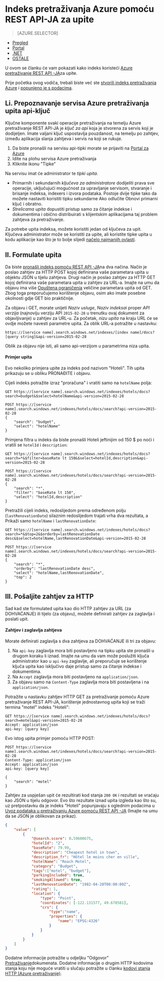 <properties
    pageTitle="Indeks pretraživanja Azure pomoću REST API-JA za upite | Microsoft Azure | Servis za pretraživanje glavnom računalu oblaka"
    description="Sastavljanje upita za pretraživanje u odjeljku Azure pretraživanje i korištenje parametara pretraživanja za filtriranje i sortiranje rezultata pretraživanja."
    services="search"
    documentationCenter=""
    manager="jhubbard"
    authors="ashmaka"
/>

<tags
    ms.service="search"
    ms.devlang="na"
    ms.workload="search"
    ms.topic="get-started-article"
    ms.tgt_pltfrm="na"
    ms.date="08/29/2016"
    ms.author="ashmaka"/>

# <a name="query-your-azure-search-index-using-the-rest-api"></a>Indeks pretraživanja Azure pomoću REST API-JA za upite
> [AZURE.SELECTOR]
- [Pregled](search-query-overview.md)
- [Portal](search-explorer.md)
- [.NET](search-query-dotnet.md)
- [OSTALE](search-query-rest-api.md)

U ovom se članku će vam pokazati kako indeks koristeći [Azure pretraživanje REST API -JA](https://msdn.microsoft.com/library/azure/dn798935.aspx)za upite.

Prije početka ovog vodiča, trebali biste već ste [stvorili indeks pretraživanja Azure](search-what-is-an-index.md) i [popunjeno je s podacima](search-what-is-data-import.md).

## <a name="i-identify-your-azure-search-services-query-api-key"></a>Li. Prepoznavanje servisa Azure pretraživanja upita api-ključ
Ključne komponente svaki operacije pretraživanja na temelju Azure pretraživanje REST API-JA je *ključ za api* koja je stvorena za servis koji je dodijeljen. Imate valjani ključ uspostavlja pouzdanost, na temelju po zahtjev, između aplikacija slanja zahtjeva i servis na koji se rukuje.

1. Da biste pronašli na servisu api-tipki morate se prijaviti na [Portal za Azure](https://portal.azure.com/)
2. Idite na plohu servisa Azure pretraživanja
3. Kliknite ikonu "Tipke"

Na servisu imat će administrator te *tipki* *upita*.

 - Primarnih i sekundarnih *ključeva za administratore* dodijeliti prava sve operacije, uključujući mogućnost za upravljanje servisom, stvaranje i brisanje indeksa, indexers i izvora podataka. Postoje dvije tipke tako da možete nastaviti koristiti tipku sekundarne Ako odlučite Obnovi primarni ključ i obratno.
 - *Strelicama upita* dopustiti pristup samo za čitanje indekse i dokumentima i obično distribuirati s klijentskim aplikacijama taj problem zahtjeva za pretraživanje.

Za potrebe upita indeksa, možete koristiti jedan od ključeva za upit. Ključeva administrator može se koristiti za upite, ali koristite tipke upita u kodu aplikacije kao što je to bolje slijedi [načelo najmanjih ovlasti](https://en.wikipedia.org/wiki/Principle_of_least_privilege).

## <a name="ii-formulate-your-query"></a>II. Formulate upita
Da biste [pronašli indeks pomoću REST API -JA](https://msdn.microsoft.com/library/azure/dn798927.aspx)na dva načina. Način je poslao zahtjev za HTTP POST kojoj definirana vaše parametara upita u objektu JSON u tijelu zahtjeva. Drugi način je poslao zahtjev za HTTP GET kojoj definirana vaše parametara upita u zahtjev za URL-a. Imajte na umu da objavu ima više [Opuštena ograničenja](https://msdn.microsoft.com/library/azure/dn798927.aspx) veličine parametara upita od GET. Zbog toga preporučujemo korištenje objavu, osim ako imate posebne okolnosti gdje GET bio praktičnije.

Za objavu i GET, morate unijeti *Naziv usluge*, *Naziv indeksa*i proper *API verzija* (najnoviju verziju API `2015-02-28` u trenutku ovaj dokument za objavljivanje) u zahtjev za URL-u. Za početak, *nizu upita* na kraju URL će se ovdje možete navesti parametre upita. Za oblik URL-a potražite u nastavku:

    https://[service name].search.windows.net/indexes/[index name]/docs?[query string]&api-version=2015-02-28

Oblik za objavu nije isti, ali samo api-verzijom u parametrima niza upita.



#### <a name="example-queries"></a>Primjer upita

Evo nekoliko primjera upite za indeks pod nazivom "Hoteli". Tih upita prikazuju se u obliku PRONAĐITE i objavu.

Cijeli indeks potražite izraz "proračuna" i vratiti samo na `hotelName` polja:

```
GET https://[service name].search.windows.net/indexes/hotels/docs?search=budget&$select=hotelName&api-version=2015-02-28

POST https://[service name].search.windows.net/indexes/hotels/docs/search?api-version=2015-02-28
{
    "search": "budget",
    "select": "hotelName"
}
```

Primjena filtra u indeks da biste pronašli Hoteli jeftinijim od 150 $ po noći i vratili se `hotelId` i `description`:

```
GET https://[service name].search.windows.net/indexes/hotels/docs?search=*&$filter=baseRate lt 150&$select=hotelId,description&api-version=2015-02-28

POST https://[service name].search.windows.net/indexes/hotels/docs/search?api-version=2015-02-28
{
    "search": "*",
    "filter": "baseRate lt 150",
    "select": "hotelId,description"
}
```

Pretražili cijeli indeks, redoslijedom prema određenom polju (`lastRenovationDate`) silaznim redoslijedom trajati vrha dva rezultata, a Prikaži samo `hotelName` i `lastRenovationDate`:

```
GET https://[service name].search.windows.net/indexes/hotels/docs?search=*&$top=2&$orderby=lastRenovationDate desc&$select=hotelName,lastRenovationDate&api-version=2015-02-28

POST https://[service name].search.windows.net/indexes/hotels/docs/search?api-version=2015-02-28
{
    "search": "*",
    "orderby": "lastRenovationDate desc",
    "select": "hotelName,lastRenovationDate",
    "top": 2
}
```

## <a name="iii-submit-your-http-request"></a>III. Pošaljite zahtjev za HTTP
Sad kad ste formulated upita kao dio HTTP zahtjev za URL (za DOHVAĆANJE) ili tijelo (za objavu), možete definirati zahtjev za zaglavlja i poslati upit.

#### <a name="request-and-request-headers"></a>Zahtjev i zaglavlja zahtjeva
Morate definirati zaglavlja s dva zahtjeva za DOHVAĆANJE ili tri za objavu:
1. Na `api-key` zaglavlja mora biti postavljeno na tipku upita ste pronašli u drugom koraku li iznad. Imajte na umu da vam može poslužiti ključa administrator kao u `api-key` zaglavlje, ali preporučuje se korištenje ključa upita kao isključivo daje pristup samo za čitanje indekse i dokumentima.
2. Na `Accept` zaglavlja mora biti postavljeno na `application/json`.
3. Za objavu samo na `Content-Type` zaglavlja mora biti postavljena i na `application/json`.

Potražite u nastavku zahtjev HTTP GET za pretraživanje pomoću Azure pretraživanje REST API-JA, korištenje jednostavnog upita koji se traži termina "motel" indeks "Hoteli":

```
GET https://[service name].search.windows.net/indexes/hotels/docs?search=motel&api-version=2015-02-28
Accept: application/json
api-key: [query key]
```

Evo istog upita primjer pomoću HTTP POST:

```
POST https://[service name].search.windows.net/indexes/hotels/docs/search?api-version=2015-02-28
Content-Type: application/json
Accept: application/json
api-key: [query key]

{
    "search": "motel"
}
```

Zahtjev za uspješan upit će rezultirati kod stanja `200 OK` i rezultati se vraćaju kao JSON u tijelu odgovor. Evo što rezultate iznad upita izgleda kao što su, uz pretpostavku da je indeks "Hoteli" popunjavaju s oglednim podacima u [Uvoz podataka u pretraživanju Azure pomoću REST API -JA](search-import-data-rest-api.md) (Imajte na umu da se JSON je oblikovan za prikaz).

```JSON
{
    "value": [
        {
            "@search.score": 0.59600675,
            "hotelId": "2",
            "baseRate": 79.99,
            "description": "Cheapest hotel in town",
            "description_fr": "Hôtel le moins cher en ville",
            "hotelName": "Roach Motel",
            "category": "Budget",
            "tags":["motel", "budget"],
            "parkingIncluded": true,
            "smokingAllowed": true,
            "lastRenovationDate": "1982-04-28T00:00:00Z",
            "rating": 1,
            "location": {
                "type": "Point",
                "coordinates": [-122.131577, 49.678581],
                "crs": {
                    "type":"name",
                    "properties": {
                        "name": "EPSG:4326"
                    }
                }
            }
        }
    ]
}
```

Dodatne informacije potražite u odjeljku "Odgovor" [Pretraživanje](https://msdn.microsoft.com/library/azure/dn798927.aspx)dokumenata. Dodatne informacije o drugim HTTP kodovima stanja koju nije moguće vratiti u slučaju potražite u članku [kodovi stanja HTTP (Azure pretraživanje)](https://msdn.microsoft.com/library/azure/dn798925.aspx).
